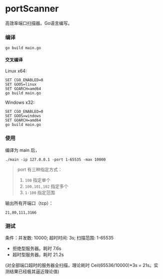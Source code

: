 # portScanner
高效率端口扫描器。Go语言编写。

### 编译
```go build main.go```
#### 交叉编译
Linux x64:
```
SET CGO_ENABLED=0
SET GOOS=linux
SET GOARCH=amd64
go build main.go
```
Windows x32:
```
SET CGO_ENABLED=0
SET GOOS=windows
SET GOARCH=amd64
go build main.go
```

### 使用
编译为 main 后，

```./main -ip 127.0.0.1 -port 1-65535 -max 10000```

> port 有三种指定方式：
> 1. `100` 指定单个
> 2. `100,101,102` 指定多个
> 3. `1-100` 指定范围

输出所有开端口（tcp）：

```21,80,111,3166```

### 测试

条件：并发数: 10000; 超时时间: 3s; 扫描范围: 1-65535

+ 拒绝型服务器。耗时 7.6s
+ 超时型服务器。耗时 21.2s

(对全部端口超时的服务器全扫描，理论耗时 Ceil(65536/10000)*3s = 21s。实测结果已经极其逼近理论值)


